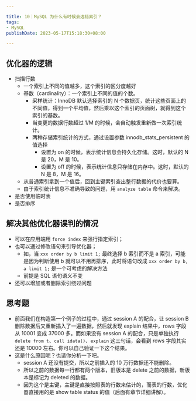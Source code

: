 ```yaml
---

title: 10｜MySQL 为什么有时候会选错索引？
tags:
- MySQL
publishDate: 2023-05-17T15:18:30+08:00

---
```


## 优化器的逻辑

  - 扫描行数
    - 一个索引上不同的值越多，这个索引的区分度越好
    - 基数（cardinality）：一个索引上不同的值的个数。
      - 采样统计：InnoDB 默认选择索引的 N 个数据页，统计这些页面上的不同值，得到一个平均值，然后乘以这个索引的页面树，就得到这个索引的基数。
      - 当变更的数据行数超过 1/M 的时候，会自动触发重新做一次索引统计。
      - 两种存储索引统计的方式，通过设置参数 innodb_stats_persistent 的值选择
        - 设置为 on 的时候，表示统计信息会持久化存储。这时，默认的 N 是 20，M 是 10。
        - 设置为 off 的时候，表示统计信息只存储在内存中。这时，默认的 N 是 8，M 是 16。
    - 从普通索引拿到一个值后，回到主键索引查出整行数据的代价也要算。
    - 由于索引统计信息不准确导致的问题，用 `analyze table` 命令来解决。
  - 是否使用临时表
  - 是否排序

## 解决其他优化器误判的情况

  - 可以在应用端用 `force index` 来强行指定索引；
  - 也可以通过修改语句来引导优化器；
    - 如，当 `xxx order by b limit 1;` 最终选择 b 索引而不是 a 索引，可能是因为判断使用 b 就可以不用再排序，此时将语句改成 `xxx order by b, a limit 1;` 是一个可考虑的解决方法
    - 前提是 SQL 语句语义不变
  - 还可以增加或者删除索引绕过问题

## 思考题

  - 前面我们在构造第一个例子的过程中，通过 session A 的配合，让 session B 删除数据后又重新插入了一遍数据，然后就发现 explain 结果中，rows 字段从 10001 变成 37000 多。而如果没有 session A 的配合，只是单独执行 `delete from t`、`call idata()`、`explain` 这三句话，会看到 rows 字段其实还是 10000 左右。你可以自己验证一下这个结果。
  - 这是什么原因呢？也请你分析一下吧。
    - session A 还没有提交，所以之前插入的 10 万行数据还不能删除。
    - 所以之前的数据每一行都有两个版本，旧版本是 delete 之前的数据，新版本是标记为 deleted 的数据。
    - 因为这个是主键，主键是直接按照表的行数来估计的，而表的行数，优化器直接用的是 show table status 的值（后面有章节详细讲解）。
